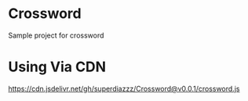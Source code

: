 # Crossword
Sample project for crossword

# Using Via CDN
https://cdn.jsdelivr.net/gh/superdiazzz/Crossword@v0.0.1/crossword.js
